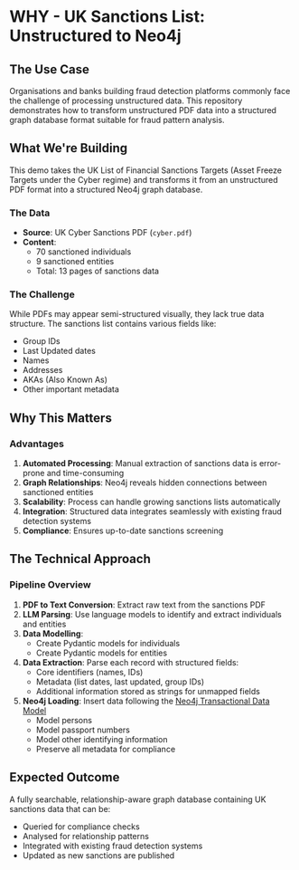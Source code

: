 # WHY - UK Sanctions List: Unstructured to Neo4j

## The Use Case

Organisations and banks building fraud detection platforms commonly face the challenge of processing unstructured data. This repository demonstrates how to transform unstructured PDF data into a structured graph database format suitable for fraud pattern analysis.

## What We're Building

This demo takes the UK List of Financial Sanctions Targets (Asset Freeze Targets under the Cyber regime) and transforms it from an unstructured PDF format into a structured Neo4j graph database.

### The Data
- **Source**: UK Cyber Sanctions PDF (`cyber.pdf`)
- **Content**:
  - 70 sanctioned individuals
  - 9 sanctioned entities
  - Total: 13 pages of sanctions data

### The Challenge
While PDFs may appear semi-structured visually, they lack true data structure. The sanctions list contains various fields like:
- Group IDs
- Last Updated dates
- Names
- Addresses
- AKAs (Also Known As)
- Other important metadata

## Why This Matters

### Advantages
1. **Automated Processing**: Manual extraction of sanctions data is error-prone and time-consuming
2. **Graph Relationships**: Neo4j reveals hidden connections between sanctioned entities
3. **Scalability**: Process can handle growing sanctions lists automatically
4. **Integration**: Structured data integrates seamlessly with existing fraud detection systems
5. **Compliance**: Ensures up-to-date sanctions screening

## The Technical Approach

### Pipeline Overview
1. **PDF to Text Conversion**: Extract raw text from the sanctions PDF
2. **LLM Parsing**: Use language models to identify and extract individuals and entities
3. **Data Modelling**:
   - Create Pydantic models for individuals
   - Create Pydantic models for entities
4. **Data Extraction**: Parse each record with structured fields:
   - Core identifiers (names, IDs)
   - Metadata (list dates, last updated, group IDs)
   - Additional information stored as strings for unmapped fields
5. **Neo4j Loading**: Insert data following the [Neo4j Transactional Data Model](https://neo4j.com/developer/industry-use-cases/data-models/transactions/transactions-base-model/)
   - Model persons
   - Model passport numbers
   - Model other identifying information
   - Preserve all metadata for compliance

## Expected Outcome

A fully searchable, relationship-aware graph database containing UK sanctions data that can be:
- Queried for compliance checks
- Analysed for relationship patterns
- Integrated with existing fraud detection systems
- Updated as new sanctions are published